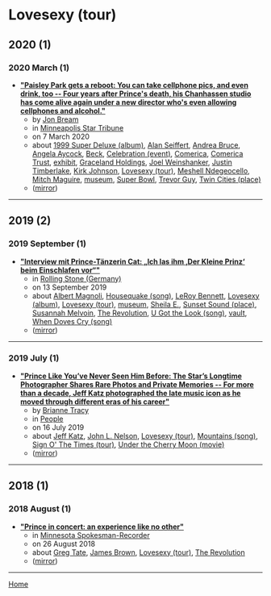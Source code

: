 # Lovesexy (tour)

## 2020 (1)

### 2020 March (1)

 - [**"Paisley Park gets a reboot: You can take cellphone pics, and even drink, too -- Four years after Prince's death, his Chanhassen studio has come alive again under a new director who's even allowing cellphones and alcohol."**](https://www.startribune.com/paisley-park-gets-a-reboot-you-can-take-cellphone-pics-and-even-drink-too/568554622/)
    - by [Jon Bream](../../../authors/jon-bream/index.md)
    - in [Minneapolis Star Tribune](../../../publications/k-o/minneapolis-star-tribune/index.md)
    - on 7 March 2020
    - about [1999 Super Deluxe (album)](../../../topics/album/1999-super-deluxe/index.md), [Alan Seiffert](../../../topics/alan-seiffert/index.md), [Andrea Bruce](../../../topics/andrea-bruce/index.md), [Angela Aycock](../../../topics/angela-aycock/index.md), [Beck](../../../topics/beck/index.md), [Celebration (event)](../../../topics/event/celebration/index.md), [Comerica](../../../topics/comerica/index.md), [Comerica Trust](../../../topics/comerica-trust/index.md), [exhibit](../../../topics/exhibit/index.md), [Graceland Holdings](../../../topics/graceland-holdings/index.md), [Joel Weinshanker](../../../topics/joel-weinshanker/index.md), [Justin Timberlake](../../../topics/justin-timberlake/index.md), [Kirk Johnson](../../../topics/kirk-johnson/index.md), [Lovesexy (tour)](../../../topics/tour/lovesexy/index.md), [Meshell Ndegeocello](../../../topics/meshell-ndegeocello/index.md), [Mitch Maguire](../../../topics/mitch-maguire/index.md), [museum](../../../topics/museum/index.md), [Super Bowl](../../../topics/super-bowl/index.md), [Trevor Guy](../../../topics/trevor-guy/index.md), [Twin Cities (place)](../../../topics/place/twin-cities/index.md)
    - ([mirror](https://web.archive.org/web/*/https://www.startribune.com/paisley-park-gets-a-reboot-you-can-take-cellphone-pics-and-even-drink-too/568554622/))

----

## 2019 (2)

### 2019 September (1)

 - [**"Interview mit Prince-Tänzerin Cat: „Ich las ihm ‚Der Kleine Prinz‘ beim Einschlafen vor“"**](https://www.rollingstone.de/prince-interview-mit-cat-sign-o-the-times-1761999/)
    - in [Rolling Stone (Germany)](../../../publications/p-t/rolling-stone-germany/index.md)
    - on 13 September 2019
    - about [Albert Magnoli](../../../topics/albert-magnoli/index.md), [Housequake (song)](../../../topics/song/housequake/index.md), [LeRoy Bennett](../../../topics/leroy-bennett/index.md), [Lovesexy (album)](../../../topics/album/lovesexy/index.md), [Lovesexy (tour)](../../../topics/tour/lovesexy/index.md), [museum](../../../topics/museum/index.md), [Sheila E.](../../../topics/sheila-e/index.md), [Sunset Sound (place)](../../../topics/place/sunset-sound/index.md), [Susannah Melvoin](../../../topics/susannah-melvoin/index.md), [The Revolution](../../../topics/the-revolution/index.md), [U Got the Look (song)](../../../topics/song/u-got-the-look/index.md), [vault](../../../topics/vault/index.md), [When Doves Cry (song)](../../../topics/song/when-doves-cry/index.md)
    - ([mirror](https://web.archive.org/web/*/https://www.rollingstone.de/prince-interview-mit-cat-sign-o-the-times-1761999/))

----

### 2019 July (1)

 - [**"Prince Like You’ve Never Seen Him Before: The Star’s Longtime Photographer Shares Rare Photos and Private Memories -- For more than a decade, Jeff Katz photographed the late music icon as he moved through different eras of his career"**](https://people.com/music/prince-rare-photos-jeff-katz-exclusive/)
    - by [Brianne Tracy](../../../authors/brianne-tracy/index.md)
    - in [People](../../../publications/p-t/people/index.md)
    - on 16 July 2019
    - about [Jeff Katz](../../../topics/jeff-katz/index.md), [John L. Nelson](../../../topics/john-l-nelson/index.md), [Lovesexy (tour)](../../../topics/tour/lovesexy/index.md), [Mountains (song)](../../../topics/song/mountains/index.md), [Sign O' The Times (tour)](../../../topics/tour/sign-o-the-times/index.md), [Under the Cherry Moon (movie)](../../../topics/movie/under-the-cherry-moon/index.md)
    - ([mirror](https://web.archive.org/web/*/https://people.com/music/prince-rare-photos-jeff-katz-exclusive/))

----

## 2018 (1)

### 2018 August (1)

 - [**"Prince in concert: an experience like no other"**](https://spokesman-recorder.com/2018/08/26/prince-in-concert-an-experience-like-no-other/)
    - in [Minnesota Spokesman-Recorder](../../../publications/k-o/minnesota-spokesman-recorder/index.md)
    - on 26 August 2018
    - about [Greg Tate](../../../topics/greg-tate/index.md), [James Brown](../../../topics/james-brown/index.md), [Lovesexy (tour)](../../../topics/tour/lovesexy/index.md), [The Revolution](../../../topics/the-revolution/index.md)
    - ([mirror](https://web.archive.org/web/*/https://spokesman-recorder.com/2018/08/26/prince-in-concert-an-experience-like-no-other/))

----

[Home](../index.md)
